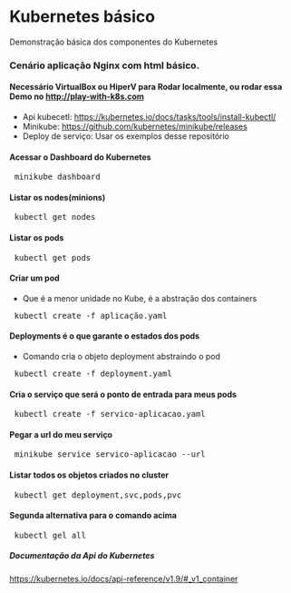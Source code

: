 # Kubernetes básico
Demonstração básica dos componentes do Kubernetes

### Cenário aplicação Nginx com html básico.
#### Necessário VirtualBox ou HiperV para Rodar localmente, ou rodar essa Demo no http://play-with-k8s.com
* Api kubecetl: https://kubernetes.io/docs/tasks/tools/install-kubectl/
* Minikube: https://github.com/kubernetes/minikube/releases
* Deploy de serviço: Usar os exemplos desse repositório

#### Acessar o Dashboard do Kubernetes
<pre> minikube dashboard </pre> 

#### Listar os nodes(minions)
<pre> kubectl get nodes </pre>

#### Listar os pods
<pre> kubectl get pods </pre> 
 
#### Criar um pod 
* Que é a menor unidade no Kube, é a abstração dos containers
<pre> kubectl create -f aplicação.yaml </pre> 
 
#### Deployments é o que garante o estados dos pods
* Comando cria o objeto deployment abstraindo o pod
<pre> kubectl create -f deployment.yaml </pre> 
 
#### Cria o serviço que será o ponto de entrada para meus pods
<pre> kubectl create -f servico-aplicacao.yaml </pre> 
  
#### Pegar a url do meu serviço
<pre> minikube service servico-aplicacao --url </pre> 

#### Listar todos os objetos criados no cluster
<pre> kubectl get deployment,svc,pods,pvc </pre> 
#### Segunda alternativa para o comando acima
<pre> kubectl gel all </pre>  


##### Documentação da Api do Kubernetes
https://kubernetes.io/docs/api-reference/v1.9/#_v1_container
